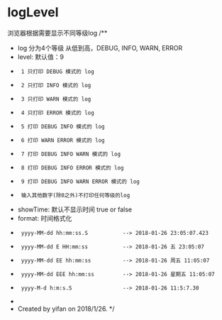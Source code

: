 # logLevel
浏览器根据需要显示不同等级log
/**
 *  log 分为4个等级 从低到高，DEBUG, INFO, WARN, ERROR
 *  level:  默认值：9
 *      1 只打印 DEBUG 模式的 log
 *      2 只打印 INFO 模式的 log
 *      3 只打印 WARN 模式的 log
 *      4 只打印 ERROR 模式的 log
 *      5 打印 DEBUG INFO 模式的 log
 *      6 打印 WARN ERROR 模式的 log
 *      7 打印 DEBUG INFO WARN 模式的 log
 *      8 打印 DEBUG INFO ERROR 模式的 log
 *      9 打印 DEBUG INFO WARN ERROR 模式的 log
 *      输入其他数字(除0之外)不打印任何等级的log
 *   showTime: 默认不显示时间 true or false
 *   format: 时间格式化
 *      yyyy-MM-dd hh:mm:ss.S           --> 2018-01-26 23:05:07.423
 *      yyyy-MM-dd E HH:mm:ss           --> 2018-01-26 五 23:05:07
 *      yyyy-MM-dd EE hh:mm:ss          --> 2018-01-26 周五 11:05:07
 *      yyyy-MM-dd EEE hh:mm:ss         --> 2018-01-26 星期五 11:05:07
 *      yyyy-M-d h:m:s.S                --> 2018-01-26 11:5:7.30
 *
 *  Created by yifan on 2018/1/26.
 */
